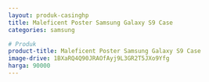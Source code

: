 ```yaml
---
layout: produk-casinghp
title: Maleficent Poster Samsung Galaxy S9 Case
categories: samsung

# Produk
product-title: Maleficent Poster Samsung Galaxy S9 Case
image-drive: 1BXaRQ4Q90JRAOfAyj9L3GR2T5JXo9Yfg
harga: 90000
---
```

